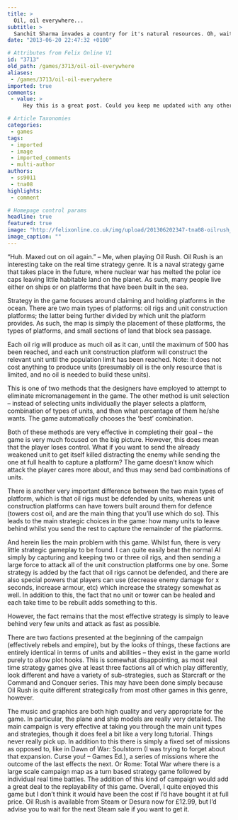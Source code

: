```yaml
---
title: >
  Oil, oil everywhere...
subtitle: >
  Sanchit Sharma invades a country for it's natural resources. Oh, wait, no, to topple an evil regime
date: "2013-06-20 22:47:32 +0100"

# Attributes from Felix Online V1
id: "3713"
old_path: /games/3713/oil-oil-everywhere
aliases:
 - /games/3713/oil-oil-everywhere
imported: true
comments:
 - value: >
     Hey this is a great post. Could you keep me updated with any other info smiilar to this? If travelling to the UK why not stay at Stratford hotel and watch a Shakespear play,What a disappointment! Less than 30 <a href="http://uifidalngll.com">mientus</a> of video you can find on the internet and of little value. Most of what the videos show is the same process for WordPress which the narrator continuously points out. How to Setup WordPress MU in 30 Minutes would be a more appropriate name. There is little if nothing for how to use WordPress MU. I purchased this to learn more but I am already past the level where this product takes the user and I still have a lot of questions. But wait, you can sign up for their affiliate program from a link to sell this worthless stuff.

# Article Taxonomies
categories:
 - games
tags:
 - imported
 - image
 - imported_comments
 - multi-author
authors:
 - ss9011
 - tna08
highlights:
 - comment

# Homepage control params
headline: true
featured: true
image: "http://felixonline.co.uk/img/upload/201306202347-tna08-oilrush_60.jpg"
image_caption: ""
---
```


“Huh. Maxed out on oil again.” – Me, when playing Oil Rush. Oil Rush is an interesting take on the real time strategy genre. It is a naval strategy game that takes place in the future, where nuclear war has melted the polar ice caps leaving little habitable land on the planet. As such, many people live either on ships or on platforms that have been built in the sea.

Strategy in the game focuses around claiming and holding platforms in the ocean. There are two main types of platforms: oil rigs and unit construction platforms; the latter being further divided by which unit the platform provides. As such, the map is simply the placement of these platforms, the types of platforms, and small sections of land that block sea passage.

Each oil rig will produce as much oil as it can, until the maximum of 500 has been reached, and each unit construction platform will construct the relevant unit until the population limit has been reached. Note: it does not cost anything to produce units (presumably oil is the only resource that is limited, and no oil is needed to build these units).

This is one of two methods that the designers have employed to attempt to eliminate micromanagement in the game. The other method is unit selection – instead of selecting units individually the player selects a platform, combination of types of units, and then what percentage of them he/she wants. The game automatically chooses the ‘best’ combination.

Both of these methods are very effective in completing their goal – the game is very much focused on the big picture. However, this does mean that the player loses control. What if you want to send the already weakened unit to get itself killed distracting the enemy while sending the one at full health to capture a platform? The game doesn’t know which attack the player cares more about, and thus may send bad combinations of units.

There is another very important difference between the two main types of platform, which is that oil rigs must be defended by units, whereas unit construction platforms can have towers built around them for defence (towers cost oil, and are the main thing that you’ll use which do so). This leads to the main strategic choices in the game: how many units to leave behind whilst you send the rest to capture the remainder of the platforms.

And herein lies the main problem with this game. Whilst fun, there is very little strategic gameplay to be found. I can quite easily beat the normal AI simply by capturing and keeping two or three oil rigs, and then sending a large force to attack all of the unit construction platforms one by one. Some strategy is added by the fact that oil rigs cannot be defended, and there are also special powers that players can use (decrease enemy damage for x seconds, increase armour, etc) which increase the strategy somewhat as well. In addition to this, the fact that no unit or tower can be healed and each take time to be rebuilt adds something to this.

However, the fact remains that the most effective strategy is simply to leave behind very few units and attack as fast as possible.

There are two factions presented at the beginning of the campaign (effectively rebels and empire), but by the looks of things, these factions are entirely identical in terms of units and abilities – they exist in the game world purely to allow plot hooks. This is somewhat disappointing, as most real time strategy games give at least three factions all of which play differently, look different and have a variety of sub-strategies, such as Starcraft or the Command and Conquer series. This may have been done simply because Oil Rush is quite different strategically from most other games in this genre, however.

The music and graphics are both high quality and very appropriate for the game. In particular, the plane and ship models are really very detailed. The main campaign is very effective at taking you through the main unit types and strategies, though it does feel a bit like a very long tutorial. Things never really pick up. In addition to this there is simply a fixed set of missions as opposed to, like in Dawn of War: Soulstorm (I was trying to forget about that expansion. Curse you! – Games Ed.), a series of missions where the outcome of the last effects the next. Or Rome: Total War where there is a large scale campaign map as a turn based strategy game followed by individual real time battles. The addition of this kind of campaign would add a great deal to the replayability of this game.
 Overall, I quite enjoyed this game but I don’t think it would have been the cost if I’d have bought it at full price. Oil Rush is available from Steam or Desura now for £12.99, but I’d advise you to wait for the next Steam sale if you want to get it.
